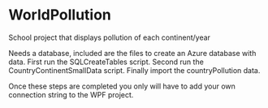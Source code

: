 # WorldPollution
School project that displays pollution of each continent/year

Needs a database, included are the files to create an Azure database with data.
First run the SQLCreateTables script.
Second run the CountryContinentSmallData script.
Finally import the countryPollution data. 

Once these steps are completed you only will have to add your own connection string to the WPF project.
